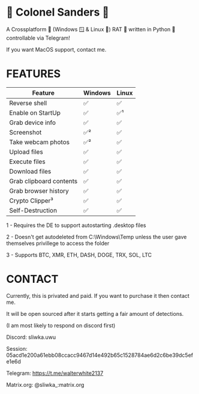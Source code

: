 # 🐔 Colonel Sanders 🐔
A Crossplatform 🔄 (Windows 🪟 & Linux 🐧) RAT 🐀 written in Python 🐍 controllable via Telegram!

If you want MacOS support, contact me.

# FEATURES

| Feature | Windows | Linux |
|---------|---------|-------|
| Reverse shell | ✅ | ✅ |
| Enable on StartUp | ✅ | ✅¹ |
| Grab device info | ✅ | ✅
| Screenshot | ✅² | ✅ |
| Take webcam photos | ✅² | ✅ |
| Upload files | ✅ | ✅ |
| Execute files | ✅ | ✅ |
| Download files | ✅ | ✅ |
| Grab clipboard contents | ✅ | ✅ |
| Grab browser history | ✅ | ✅ |
| Crypto Clipper³ | ✅ | ✅ | 
| Self-Destruction | ✅ | ✅ |



1 - Requires the DE to support autostarting .desktop files

2 - Doesn't get autodeleted from C:\Windows\Temp unless the user gave themselves privillege to access the folder

3 - Supports BTC, XMR, ETH, DASH, DOGE, TRX, SOL, LTC


# CONTACT

Currently, this is privated and paid. If you want to purchase it then contact me.

It will be open sourced after it starts getting a fair amount of detections.

(I am most likely to respond on discord first)


Discord: sliwka.uwu

Session: 05acd1e200a61ebb08ccacc9467d14e492b65c1528784ae6d2c6be39dc5efe1e6d

Telegram: https://t.me/walterwhite2137

Matrix.org: @sliwka_:matrix.org

